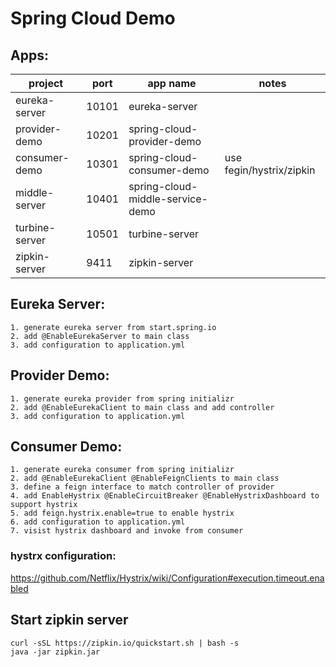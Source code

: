 # Spring Cloud Demo

## Apps:

| project | port | app name | notes |
|-|-|-|-|
| eureka-server | 10101 | eureka-server | 
| provider-demo | 10201 | spring-cloud-provider-demo | 
| consumer-demo | 10301 | spring-cloud-consumer-demo | use fegin/hystrix/zipkin
| middle-server | 10401 | spring-cloud-middle-service-demo | 
| turbine-server | 10501 |  turbine-server |
| zipkin-server | 9411 | zipkin-server | 


## Eureka Server:
```
1. generate eureka server from start.spring.io
2. add @EnableEurekaServer to main class
3. add configuration to application.yml
```

## Provider Demo:
```
1. generate eureka provider from spring initializr
2. add @EnableEurekaClient to main class and add controller
3. add configuration to application.yml
```

## Consumer Demo:
```
1. generate eureka consumer from spring initializr
2. add @EnableEurekaClient @EnableFeignClients to main class
3. define a feign interface to match controller of provider
4. add EnableHystrix @EnableCircuitBreaker @EnableHystrixDashboard to support hystrix
5. add feign.hystrix.enable=true to enable hystrix
6. add configuration to application.yml
7. visist hystrix dashboard and invoke from consumer
```

### hystrx configuration:
https://github.com/Netflix/Hystrix/wiki/Configuration#execution.timeout.enabled


## Start zipkin server
```
curl -sSL https://zipkin.io/quickstart.sh | bash -s
java -jar zipkin.jar
```